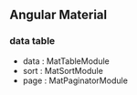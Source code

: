 ## Angular Material

### data table

- data : MatTableModule
- sort : MatSortModule
- page : MatPaginatorModule
